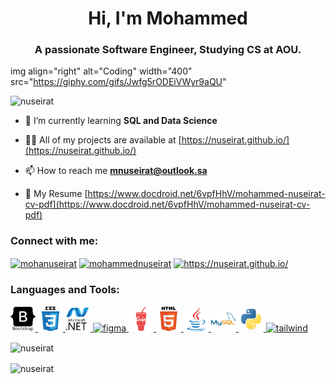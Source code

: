 <h1 align="center">Hi, I'm Mohammed</h1>
<h3 align="center">A passionate Software Engineer, Studying CS at AOU.</h3>

img align="right" alt="Coding" width="400" src="https://giphy.com/gifs/Jwfg5rODEiVWyr9aQU"

<p align="left"> <img src="https://komarev.com/ghpvc/?username=nuseirat&label=Profile%20views&color=0e75b6&style=flat" alt="nuseirat" /> </p>

- 🌱 I’m currently learning **SQL and Data Science**

- 👨‍💻 All of my projects are available at [https://nuseirat.github.io/](https://nuseirat.github.io/)

- 📫 How to reach me **mnuseirat@outlook.sa**

- 📄 My Resume [https://www.docdroid.net/6vpfHhV/mohammed-nuseirat-cv-pdf](https://www.docdroid.net/6vpfHhV/mohammed-nuseirat-cv-pdf)

<h3 align="left">Connect with me:</h3>
<p align="left">
<a href="https://twitter.com/mohanuseirat" target="blank"><img align="center" src="https://raw.githubusercontent.com/rahuldkjain/github-profile-readme-generator/master/src/images/icons/Social/twitter.svg" alt="mohanuseirat" height="30" width="40" /></a>
<a href="https://linkedin.com/in/mohammednuseirat" target="blank"><img align="center" src="https://raw.githubusercontent.com/rahuldkjain/github-profile-readme-generator/master/src/images/icons/Social/linked-in-alt.svg" alt="mohammednuseirat" height="30" width="40" /></a>
<a href="/https://nuseirat.github.io/" target="blank"><img align="center" src="https://raw.githubusercontent.com/rahuldkjain/github-profile-readme-generator/master/src/images/icons/Social/rss.svg" alt="https://nuseirat.github.io/" height="30" width="40" /></a>
</p>

<h3 align="left">Languages and Tools:</h3>
<p align="left"> <a href="https://getbootstrap.com" target="_blank" rel="noreferrer"> <img src="https://raw.githubusercontent.com/devicons/devicon/master/icons/bootstrap/bootstrap-plain-wordmark.svg" alt="bootstrap" width="40" height="40"/> </a> <a href="https://www.w3schools.com/css/" target="_blank" rel="noreferrer"> <img src="https://raw.githubusercontent.com/devicons/devicon/master/icons/css3/css3-original-wordmark.svg" alt="css3" width="40" height="40"/> </a> <a href="https://dotnet.microsoft.com/" target="_blank" rel="noreferrer"> <img src="https://raw.githubusercontent.com/devicons/devicon/master/icons/dot-net/dot-net-original-wordmark.svg" alt="dotnet" width="40" height="40"/> </a> <a href="https://www.figma.com/" target="_blank" rel="noreferrer"> <img src="https://www.vectorlogo.zone/logos/figma/figma-icon.svg" alt="figma" width="40" height="40"/> </a> <a href="https://gulpjs.com" target="_blank" rel="noreferrer"> <img src="https://raw.githubusercontent.com/devicons/devicon/master/icons/gulp/gulp-plain.svg" alt="gulp" width="40" height="40"/> </a> <a href="https://www.w3.org/html/" target="_blank" rel="noreferrer"> <img src="https://raw.githubusercontent.com/devicons/devicon/master/icons/html5/html5-original-wordmark.svg" alt="html5" width="40" height="40"/> </a> <a href="https://www.java.com" target="_blank" rel="noreferrer"> <img src="https://raw.githubusercontent.com/devicons/devicon/master/icons/java/java-original.svg" alt="java" width="40" height="40"/> </a> <a href="https://www.mysql.com/" target="_blank" rel="noreferrer"> <img src="https://raw.githubusercontent.com/devicons/devicon/master/icons/mysql/mysql-original-wordmark.svg" alt="mysql" width="40" height="40"/> </a> <a href="https://www.python.org" target="_blank" rel="noreferrer"> <img src="https://raw.githubusercontent.com/devicons/devicon/master/icons/python/python-original.svg" alt="python" width="40" height="40"/> </a> <a href="https://tailwindcss.com/" target="_blank" rel="noreferrer"> <img src="https://www.vectorlogo.zone/logos/tailwindcss/tailwindcss-icon.svg" alt="tailwind" width="40" height="40"/> </a> </p>

<p><img align="center" src="https://github-readme-stats.vercel.app/api/top-langs?username=nuseirat&show_icons=true&locale=en&layout=compact" alt="nuseirat" /></p>

<p><img align="center" src="https://github-readme-streak-stats.herokuapp.com/?user=nuseirat&" alt="nuseirat" /></p>



